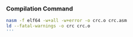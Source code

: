 ### Compilation Command
```bash
nasm -f elf64 -w+all -w+error -o crc.o crc.asm
ld --fatal-warnings -o crc crc.o
'''
